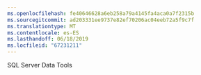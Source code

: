 ```yaml
---
ms.openlocfilehash: fe40646628a6eb258a79a4145fa4aca0a7f2315b
ms.sourcegitcommit: ad203331ee9737e82ef70206ac04eeb72a5f9c7f
ms.translationtype: MT
ms.contentlocale: es-ES
ms.lasthandoff: 06/18/2019
ms.locfileid: "67231211"
---
```

SQL Server Data Tools